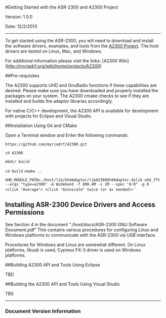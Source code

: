#Getting Started with the ASR-2300 and A2300 Project


Version: 1.0.0

Date: 12/2/2013

---


To get started using the ASR-2300, you will need to download and install the software drivers, examples, and tools from the [A2300 Project](https://github.com/myriadrf/A2300). The host drivers are tested on Linux, Mac, and Windows.

For additional information please visit the links:
[A2300 Wiki] (http://myriadrf.org/wiki/home/projects/A2300)

##Pre-requisites  

The A2300 supports UHD and GnuRadio functions if these capabilities are desired.  Please make sure you have downloaded and properly installed the packages on your system.  The A2300 cmake checks to see if they are installed and builds the adaptor libraries accordingly. 

For native C/C++ development, the A2300 API is available for development with projects for Eclipse and Visual Studio.

##Installation Using Git and CMake

Open a Terminal window and Enter the following commands.  

`https://github.com/myriadrf/A2300.git`

`cd A2300`

`mkdir build`

`cd build`
`cmake ..`

`UHD_MODULE_PATH=./host/lib/UhdAdaptor/libA2300UhdAdapter.dylib uhd_fft --args "type=a2300" -A Wideband -f 890.4M -s 1M --spec "A:0" -g 0 <click "Average"> <click "Autoscale" twice (or as needed)>`
`

## Installing ASR-2300 Device Drivers and Access Permissions
 See Section 4 in the document "./host/docs/ASR-2300 GNU Software Document.pdf" This contains various procedures for configuring Linux and Windows 
 platforms to communicate with the ASR-2300 via USB interface.
 
 Procedures for Windows and Linux are somewhat different.  On Linux platforms, libusb is used, Cypress FX-3 driver is used on Windows platforms.


##Building A2300 API and Tools Using Eclipse

TBD

##Building the A2300 API and Tools Using Visual Studio

TBS 

---
### Document Version Information ##
